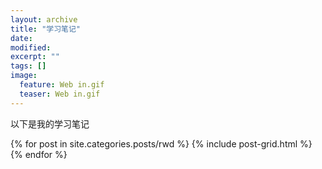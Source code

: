 ```yaml
---
layout: archive
title: "学习笔记"
date: 
modified:
excerpt: ""
tags: []
image: 
  feature: Web in.gif 
  teaser: Web in.gif
---
```


以下是我的学习笔记

<div class="tiles">
{% for post in site.categories.posts/rwd %}
  {% include post-grid.html %}
{% endfor %}
</div><!-- /.tiles 把所有categories 有 posts 的列出来-->
